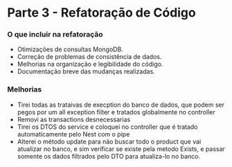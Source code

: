 # Parte 3 - Refatoração de Código

### O que incluir na refatoração

- Otimizações de consultas MongoDB.
- Correção de problemas de consistência de dados.
- Melhorias na organização e legibilidade do código.
- Documentação breve das mudanças realizadas.

### Melhorias

- Tirei todas as trataivas de execption do banco de dados, que podem ser pegos por um all exception filter e tratados globalmente no controller
- Removi as transactions desnecessarias
- Tirei os DTOS do service e coloquei no controller que é tratado automaticamente pelo Nest com o pipe
- Alterei o método update para não buscar todo o product que vai atualizar no banco, e sim verificar se existe pela metodo Exists, e passar somente os dados filtrados pelo DTO para atualiza-lo no banco.
